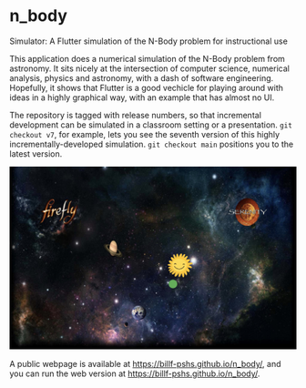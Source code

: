 # n_body
Simulator:  A Flutter simulation of the N-Body problem for instructional use

This application does a numerical simulation of the N-Body problem from
astronomy.  It sits nicely at the intersection of computer science,
numerical analysis, physics and astronomy, with a dash of software 
engineering.  Hopefully, it shows that Flutter is a good vechicle for
playing around with ideas in a highly graphical way, with an example 
that has almost no UI.

The repository is tagged with release numbers, so that incremental
development can be simulated in a classroom setting or a presentation.
`git checkout v7`, for example, lets you see the seventh version
of this highly incrementally-developed simulation.  `git checkout main`
positions you to the latest version.

![](./docs/images/screenshot.jpg)

A public webpage is available at https://billf-pshs.github.io/n_body/, and
you can run the web version at
https://billf-pshs.github.io/n_body/.
